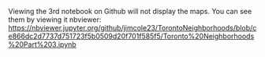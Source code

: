 Viewing the 3rd notebook on Github will not display the maps. You can see them by viewing it nbviewer: https://nbviewer.jupyter.org/github/jimcole23/TorontoNeighborhoods/blob/ce866dc2d7737d751723f5b0509d20f701f585f5/Toronto%20Neighborhoods%20Part%203.ipynb
